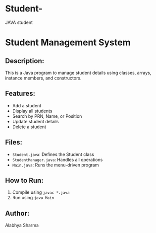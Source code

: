 # Student-
JAVA student 
# Student Management System

## Description:
This is a Java program to manage student details using classes, arrays, instance members, and constructors.

## Features:
- Add a student
- Display all students
- Search by PRN, Name, or Position
- Update student details
- Delete a student

## Files:
- `Student.java`: Defines the Student class
- `StudentManager.java`: Handles all operations
- `Main.java`: Runs the menu-driven program

## How to Run:
1. Compile using `javac *.java`
2. Run using `java Main`

## Author:
Alabhya Sharma
